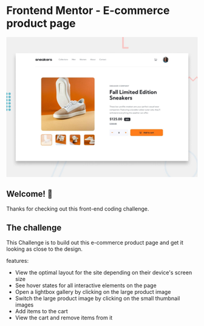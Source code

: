 # Frontend Mentor - E-commerce product page

![Design preview for the E-commerce product page coding challenge](/public/design/desktop-preview.jpg)

## Welcome! 👋

Thanks for checking out this front-end coding challenge.

## The challenge

This Challenge is to build out this e-commerce product page and get it looking as close to the design.

features:

- View the optimal layout for the site depending on their device's screen size
- See hover states for all interactive elements on the page
- Open a lightbox gallery by clicking on the large product image
- Switch the large product image by clicking on the small thumbnail images
- Add items to the cart
- View the cart and remove items from it

